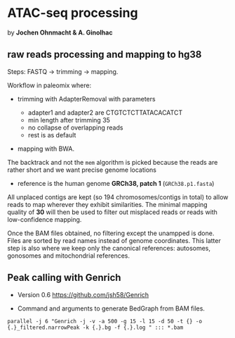 # ATAC-seq processing

by **Jochen Ohnmacht & A. Ginolhac**

## raw reads processing and mapping to hg38

Steps: FASTQ -> trimming -> mapping.

Workflow in paleomix where:

- trimming with AdapterRemoval with parameters
    + adapter1 and adapter2 are CTGTCTCTTATACACATCT
    + min length after trimming 35
    + no collapse of overlapping reads
    + rest is as default



- mapping with BWA. 

The backtrack and not the `mem` algorithm is picked because the reads are rather short and we want precise genome locations


- reference is the human genome **GRCh38, patch 1** (`GRCh38.p1.fasta`) 

All unplaced contigs are kept (so 194 chromosomes/contigs in total) to allow reads to map wherever they exhibit similarities.
The minimal mapping quality of **30** will then be used to filter out misplaced reads or reads with low-confidence mapping.

Once the BAM files obtained, no filtering except the unampped is done.
Files are sorted by read names instead of genome coordinates. This latter step is also where we keep only the canonical references: autosomes, gonosomes and mitochondrial references.

## Peak calling with Genrich

- Version 0.6 https://github.com/jsh58/Genrich

- Command and arguments to generate BedGraph from BAM files.

```
parallel -j 6 "Genrich -j -v -a 500 -g 15 -l 15 -d 50 -t {} -o {.}_filtered.narrowPeak -k {.}.bg -f {.}.log " ::: *.bam
```